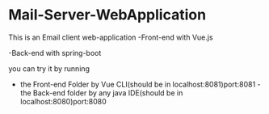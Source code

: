 # Mail-Server-WebApplication
This is an Email client web-application 
-Front-end with Vue.js 

-Back-end with spring-boot

you can try it by running
- the Front-end Folder by Vue CLI(should be in localhost:8081)port:8081
-the Back-end folder by any java IDE(should be in localhost:8080)port:8080
